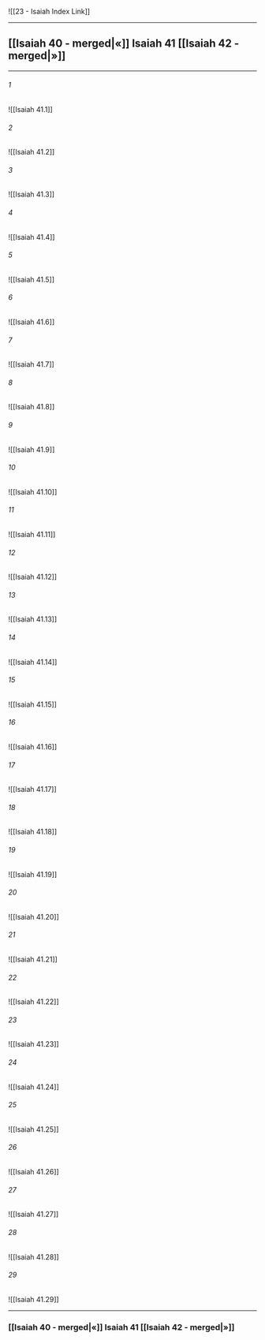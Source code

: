 ![[23 - Isaiah Index Link]]

---
##  [[Isaiah 40 - merged|«]] Isaiah 41 [[Isaiah 42 - merged|»]]

---

###### 1
![[Isaiah 41.1]] 

###### 2
![[Isaiah 41.2]] 

###### 3
![[Isaiah 41.3]] 

###### 4
![[Isaiah 41.4]]

###### 5 
![[Isaiah 41.5]] 

###### 6
![[Isaiah 41.6]] 

###### 7
![[Isaiah 41.7]] 

###### 8
![[Isaiah 41.8]] 

###### 9
![[Isaiah 41.9]] 

###### 10
![[Isaiah 41.10]] 

###### 11
![[Isaiah 41.11]] 

###### 12
![[Isaiah 41.12]]

###### 13
![[Isaiah 41.13]] 

###### 14
![[Isaiah 41.14]] 

###### 15
![[Isaiah 41.15]]

###### 16
![[Isaiah 41.16]] 

###### 17
![[Isaiah 41.17]]

###### 18
![[Isaiah 41.18]] 

###### 19
![[Isaiah 41.19]] 

###### 20
![[Isaiah 41.20]]

###### 21
![[Isaiah 41.21]] 

###### 22
![[Isaiah 41.22]] 

###### 23
![[Isaiah 41.23]]

###### 24
![[Isaiah 41.24]] 

###### 25
![[Isaiah 41.25]]

###### 26
![[Isaiah 41.26]] 

###### 27
![[Isaiah 41.27]]  

###### 28
![[Isaiah 41.28]]

###### 29
![[Isaiah 41.29]] 


---
###  [[Isaiah 40 - merged|«]] Isaiah 41 [[Isaiah 42 - merged|»]]

